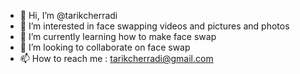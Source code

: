 - 👋 Hi, I’m @tarikcherradi
- 👀 I’m interested in face swapping videos and pictures and photos
- 🌱 I’m currently learning how to make face swap
- 💞️ I’m looking to collaborate on face swap
- 📫 How to reach me : tarikcherradi@gmail.com

<!---
tarikcherradi/tarikcherradi is a ✨ special ✨ repository because its `README.md` (this file) appears on your GitHub profile.
You can click the Preview link to take a look at your changes.
--->
